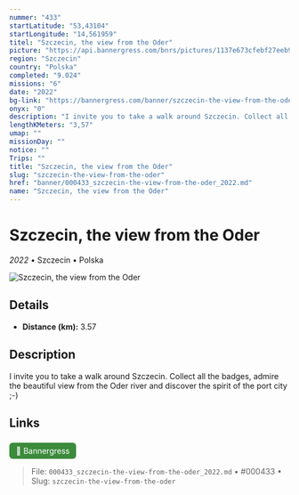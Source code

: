 ```yaml
---
nummer: "433"
startLatitude: "53,43104"
startLongitude: "14,561959"
titel: "Szczecin, the view from the Oder"
picture: "https://api.bannergress.com/bnrs/pictures/1137e673cfebf27eeb9465f2754c7780"
region: "Szczecin"
country: "Polska"
completed: "9.024"
missions: "6"
date: "2022"
bg-link: "https://bannergress.com/banner/szczecin-the-view-from-the-oder-ed1c"
onyx: "0"
description: "I invite you to take a walk around Szczecin. Collect all the badges, admire the beautiful view from the Oder river and discover the spirit of the port city ;-)"
lengthKMeters: "3,57"
umap: ""
missionDay: ""
notice: ""
Trips: ""
title: "Szczecin, the view from the Oder"
slug: "szczecin-the-view-from-the-oder"
href: "banner/000433_szczecin-the-view-from-the-oder_2022.md"
name: "Szczecin, the view from the Oder"
---
```

# Szczecin, the view from the Oder

*2022* • Szczecin • Polska

![Szczecin, the view from the Oder](https://api.bannergress.com/bnrs/pictures/1137e673cfebf27eeb9465f2754c7780)



## Details
- **Distance (km):** 3.57






## Description
I invite you to take a walk around Szczecin. Collect all the badges, admire the beautiful view from the Oder river and discover the spirit of the port city ;-)



## Links
<a href="https://bannergress.com/banner/szczecin-the-view-from-the-oder-ed1c" style="display:inline-block;margin:6px 8px 0 0;padding:6px 12px;background:#3c8b3c;color:#fff;text-decoration:none;border-radius:6px;">🔗 Bannergress</a>




> File: `000433_szczecin-the-view-from-the-oder_2022.md` • #000433 • Slug: `szczecin-the-view-from-the-oder`
